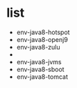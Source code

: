 # list

- env-java8-hotspot
- env-java8-openj9
- env-java8-zulu
- 
- env-java8-jvms
- env-java8-sboot
- env-java8-tomcat

